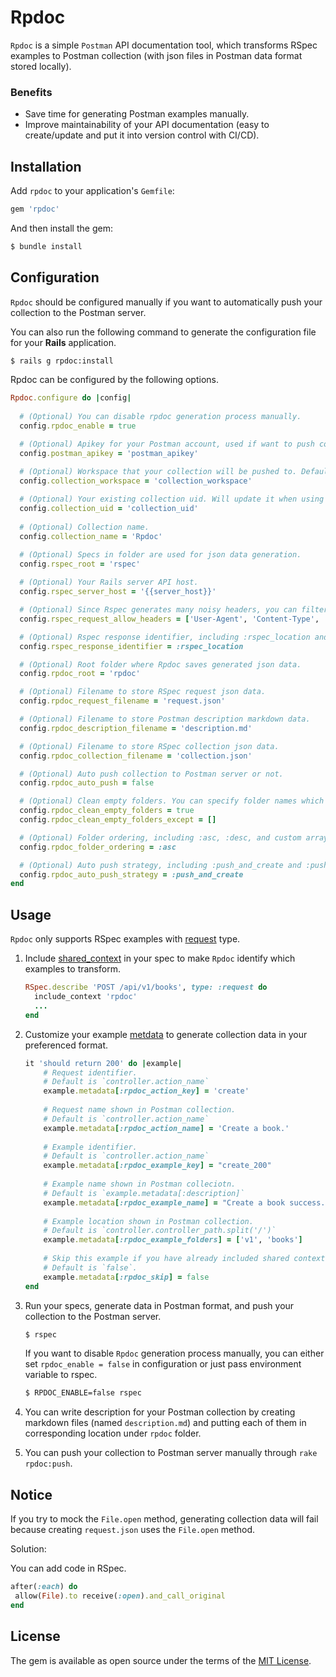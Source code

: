 # Rpdoc

`Rpdoc` is a simple `Postman` API documentation tool, which transforms RSpec examples to Postman collection (with json files in Postman data format stored locally).

### Benefits
- Save time for generating Postman examples manually.
- Improve maintainability of your API documentation (easy to create/update and put it into version control with CI/CD).


## Installation

Add `rpdoc` to your application's `Gemfile`:

```ruby
gem 'rpdoc'
```

And then install the gem:

```bash
$ bundle install
```

## Configuration

`Rpdoc` should be configured manually if you want to automatically push your collection to the Postman server.

You can also run the following command to generate the configuration file for your **Rails** application.

```bash
$ rails g rpdoc:install
```

Rpdoc can be configured by the following options.

```ruby
Rpdoc.configure do |config|
    
  # (Optional) You can disable rpdoc generation process manually.
  config.rpdoc_enable = true

  # (Optional) Apikey for your Postman account, used if want to push collection to the Postman server.
  config.postman_apikey = 'postman_apikey'

  # (Optional) Workspace that your collection will be pushed to. Default your account's personal workspace. 
  config.collection_workspace = 'collection_workspace'
  
  # (Optional) Your existing collection uid. Will update it when using :push_and_update push strategy.
  config.collection_uid = 'collection_uid'
  
  # (Optional) Collection name.
  config.collection_name = 'Rpdoc'

  # (Optional) Specs in folder are used for json data generation.
  config.rspec_root = 'rspec'
  
  # (Optional) Your Rails server API host.
  config.rspec_server_host = '{{server_host}}'

  # (Optional) Since Rspec generates many noisy headers, you can filter them.
  config.rspec_request_allow_headers = ['User-Agent', 'Content-Type', 'Authorization']

  # (Optional) Rspec response identifier, including :rspec_location and nil.
  config.rspec_response_identifier = :rspec_location

  # (Optional) Root folder where Rpdoc saves generated json data.
  config.rpdoc_root = 'rpdoc'

  # (Optional) Filename to store RSpec request json data.
  config.rpdoc_request_filename = 'request.json'

  # (Optional) Filename to store Postman description markdown data.
  config.rpdoc_description_filename = 'description.md'

  # (Optional) Filename to store RSpec collection json data.
  config.rpdoc_collection_filename = 'collection.json'

  # (Optional) Auto push collection to Postman server or not.
  config.rpdoc_auto_push = false

  # (Optional) Clean empty folders. You can specify folder names which will be ignored when cleaning.
  config.rpdoc_clean_empty_folders = true
  config.rpdoc_clean_empty_folders_except = []

  # (Optional) Folder ordering, including :asc, :desc, and custom array.
  config.rpdoc_folder_ordering = :asc

  # (Optional) Auto push strategy, including :push_and_create and :push_and_update
  config.rpdoc_auto_push_strategy = :push_and_create
end
```

## Usage

`Rpdoc` only supports RSpec examples with [request](https://relishapp.com/rspec/rspec-rails/docs/request-specs/request-spec) type.

1. Include [shared_context](https://relishapp.com/rspec/rspec-core/docs/example-groups/shared-context) in your spec to make `Rpdoc` identify which examples to transform.
    ```ruby
    RSpec.describe 'POST /api/v1/books', type: :request do
      include_context 'rpdoc'
      ...
    end
   ```
2. Customize your example [metdata](https://relishapp.com/rspec/rspec-core/docs/metadata/user-defined-metadata) to generate collection data in your preferenced format.
    ```ruby
    it 'should return 200' do |example|
        # Request identifier.
        # Default is `controller.action_name` 
        example.metadata[:rpdoc_action_key] = 'create'
        
        # Request name shown in Postman collection.
        # Default is `controller.action_name` 
        example.metadata[:rpdoc_action_name] = 'Create a book.'
        
        # Example identifier.
        # Default is `controller.action_name` 
        example.metadata[:rpdoc_example_key] = "create_200"
        
        # Example name shown in Postman colleciotn. 
        # Default is `example.metadata[:description]`
        example.metadata[:rpdoc_example_name] = "Create a book success."
        
        # Example location shown in Postman collection.
        # Default is `controller.controller_path.split('/')`
        example.metadata[:rpdoc_example_folders] = ['v1', 'books']
        
        # Skip this example if you have already included shared context in the spec.
        # Default is `false`.
        example.metadata[:rpdoc_skip] = false
    end
    ```
3. Run your specs, generate data in Postman format, and push your collection to the Postman server.
   ```bash
   $ rspec
   ```

   If you want to disable `Rpdoc` generation process manually, you can either set `rpdoc_enable = false` in configuration or just pass environment variable to rspec.
   ```bash
   $ RPDOC_ENABLE=false rspec
   ```

4. You can write description for your Postman collection by creating markdown files (named `description.md`) and putting each of them in corresponding location under `rpdoc` folder.

5. You can push your collection to Postman server manually through `rake rpdoc:push`.

## Notice

If you try to mock the `File.open` method, generating collection data will fail because creating `request.json` uses the `File.open` method.

Solution:

You can add code in RSpec.

```ruby
after(:each) do
 allow(File).to receive(:open).and_call_original
end
```

## License

The gem is available as open source under the terms of the [MIT License](https://opensource.org/licenses/MIT).
